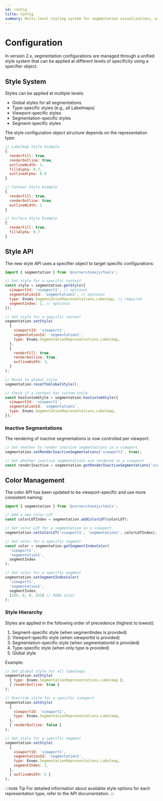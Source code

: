 ```yaml
---
id: config
title: Config
summary: Multi-level styling system for segmentation visualizations, with a hierarchy that ranges from global settings to segment-specific properties like color, outline, and fill
---
```


# Configuration

In version 2.x, segmentation configurations are managed through a unified style system that can be applied at different levels of specificity using a specifier object.

## Style System

Styles can be applied at multiple levels:

- Global styles for all segmentations
- Type-specific styles (e.g., all Labelmaps)
- Viewport-specific styles
- Segmentation-specific styles
- Segment-specific styles

The style configuration object structure depends on the representation type:

```js
// Labelmap Style Example
{
  renderFill: true,
  renderOutline: true,
  outlineWidth: 3,
  fillAlpha: 0.7,
  outlineAlpha: 0.9
}

// Contour Style Example
{
  renderFill: true,
  renderOutline: true,
  outlineWidth: 2
}

// Surface Style Example
{
  renderFill: true,
  fillAlpha: 0.7
}
```

## Style API

The new style API uses a specifier object to target specific configurations:

```js
import { segmentation } from '@cornerstonejs/tools';

// Get style for a specific context
const style = segmentation.getStyle({
  viewportId: 'viewport1', // optional
  segmentationId: 'segmentation1', // optional
  type: Enums.SegmentationRepresentations.Labelmap, // required
  segmentIndex: 1, // optional
});

// Set style for a specific context
segmentation.setStyle(
  {
    viewportId: 'viewport1',
    segmentationId: 'segmentation1',
    type: Enums.SegmentationRepresentations.Labelmap,
  },
  {
    renderFill: true,
    renderOutline: true,
    outlineWidth: 3,
  }
);

// Reset to global style
segmentation.resetToGlobalStyle();

// Check if a context has custom style
const hasCustomStyle = segmentation.hasCustomStyle({
  viewportId: 'viewport1',
  segmentationId: 'segmentation1',
  type: Enums.SegmentationRepresentations.Labelmap,
});
```

### Inactive Segmentations

The rendering of inactive segmentations is now controlled per viewport:

```js
// Set whether to render inactive segmentations in a viewport
segmentation.setRenderInactiveSegmentations('viewport1', true);

// Get whether inactive segmentations are rendered in a viewport
const renderInactive = segmentation.getRenderInactiveSegmentations('viewport1');
```

## Color Management

The color API has been updated to be viewport-specific and use more consistent naming:

```js
import { segmentation } from '@cornerstonejs/tools';

// Add a new color LUT
const colorLUTIndex = segmentation.addColorLUT(colorLUT);

// Set color LUT for a segmentation in a viewport
segmentation.setColorLUT('viewport1', 'segmentation1', colorLUTIndex);

// Get color for a specific segment
const color = segmentation.getSegmentIndexColor(
  'viewport1',
  'segmentation1',
  segmentIndex
);

// Set color for a specific segment
segmentation.setSegmentIndexColor(
  'viewport1',
  'segmentation1',
  segmentIndex,
  [255, 0, 0, 255] // RGBA color
);
```

### Style Hierarchy

Styles are applied in the following order of precedence (highest to lowest):

1. Segment-specific style (when segmentIndex is provided)
2. Viewport-specific style (when viewportId is provided)
3. Segmentation-specific style (when segmentationId is provided)
4. Type-specific style (when only type is provided)
5. Global style

Example:

```js
// Set global style for all labelmaps
segmentation.setStyle(
  { type: Enums.SegmentationRepresentations.Labelmap },
  { renderOutline: true }
);

// Override style for a specific viewport
segmentation.setStyle(
  {
    viewportId: 'viewport1',
    type: Enums.SegmentationRepresentations.Labelmap,
  },
  { renderOutline: false }
);

// Set style for a specific segment
segmentation.setStyle(
  {
    viewportId: 'viewport1',
    segmentationId: 'segmentation1',
    type: Enums.SegmentationRepresentations.Labelmap,
    segmentIndex: 1,
  },
  { outlineWidth: 5 }
);
```

:::note Tip
For detailed information about available style options for each representation type, refer to the API documentation.
:::
